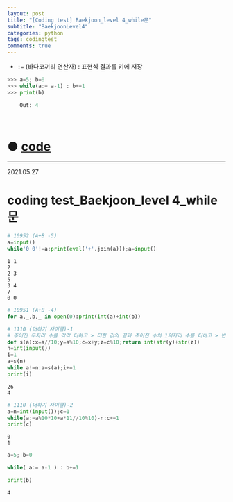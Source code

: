 ```yaml
---
layout: post
title: "[Coding test] Baekjoon_level 4_while문"
subtitle: "BaekjoonLevel4"
categories: python
tags: codingtest
comments: true
---
```


* `:=` (바다코끼리 연산자) : 표현식 결과를 키에 저장

```python
>>> a=5; b=0
>>> while(a:= a-1) : b+=1
>>> print(b)

    Out: 4
```

<br>


# ● [code](https://github.com/JeongJaeyoung0/coding_test/blob/74311c80bbdf85e17b2158b905734c7dbcd33d2e/210527_Baekjoon_coding%20test_level%204_while%EB%AC%B8.ipynb)

***

2021.05.27
# coding test_Baekjoon_level 4_while문


```python
# 10952 (A+B -5)
a=input()
while'0 0'!=a:print(eval('+'.join(a)));a=input()
```

    1 1
    2
    2 3
    5
    3 4
    7
    0 0
    


```python
# 10951 (A+B -4)
for a,_,b,_ in open(0):print(int(a)+int(b))
```


```python
# 1110 (더하기 사이클)-1
# 주어진 두자리 수를 각각 더하고 > 더한 값의 끝과 주어진 수의 1의자리 수를 더하고 > 반복하였을 때 처음 주어진 수가 나올때 까지의 사이클 수
def s(a):x=a//10;y=a%10;c=x+y;z=c%10;return int(str(y)+str(z))
n=int(input())
i=1
a=s(n)
while a!=n:a=s(a);i+=1
print(i)
```

    26
    4
    


```python
# 1110 (더하기 사이클)-2
a=n=int(input());c=1
while(a:=a%10*10+a*11//10%10)-n:c+=1
print(c)
```

    0
    1
    


```python
a=5; b=0

while( a:= a-1 ) : b+=1

print(b)
```

    4
    
